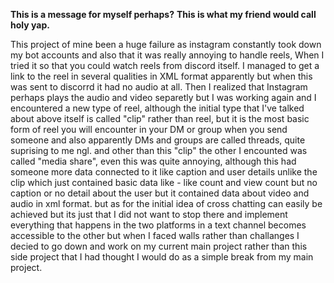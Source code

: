 **This is a message for myself perhaps?**
**This is what my friend would call holy yap.**

This project of mine been a huge failure as instagram constantly took down my bot accounts and also that it was really annoying to handle reels, When I tried it so that you could watch reels from discord itself. I managed to get a link to the reel in several qualities in XML format apparently but when this was sent to discorrd it had no audio at all. Then I realized that Instagram perhaps plays the audio and video separetly but I was working again and I encountered a new type of reel, although the initial type that I've talked about above itself is called "clip" rather than reel, but it is the most basic form of reel you will encounter in your DM or group when you send someone and also apparently DMs and groups are called threads, quite suprising to me ngl. and other than this "clip" the other I encounted was called "media share", even this was quite annoying, although this had someone more data connected to it like caption and user details unlike the clip which just contained basic data like - like count and view count but no caption or no detail about the user but it contained data about video and audio in xml format. but as for the initial idea of cross chatting can easily be achieved but its just that I did not want to stop there and implement everything that happens in the two platforms in a text channel becomes accessible to the other but when I faced walls rather than challanges I decied to go down and work on my current main project rather than this side project that I had thought I would do as a simple break from my main project.